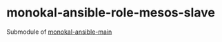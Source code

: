 # monokal-ansible-role-mesos-slave
Submodule of [monokal-ansible-main](https://github.com/monokal/monokal-ansible-main)
